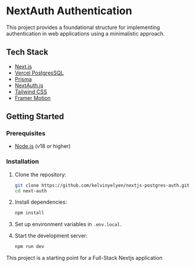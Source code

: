 # NextAuth Authentication 

This project provides a foundational structure for implementing authentication in web applications using a minimalistic approach.

## Tech Stack

- [Next.js](https://nextjs.org/)
- [Vercel PostgresSQL](https://vercel.com/)
- [Prisma](https://www.prisma.io/) 
- [NextAuth.js](https://next-auth.js.org/)
- [Tailwind CSS](https://tailwindcss.com/)
- [Framer Motion](https://www.framer.com/motion/)

## Getting Started

### Prerequisites

- [Node.js](https://nodejs.org/) (v18 or higher)

### Installation

1. Clone the repository:

   ```bash
   git clone https://github.com/kelvinyelyen/nextjs-postgres-auth.git
   cd next-auth
   ```

2. Install dependencies:

   ```bash
   npm install
   ```

3. Set up environment variables in `.env.local.`

4. Start the development server:

   ```bash
   npm run dev
   ```

This project is a starting point for a Full-Stack Nextjs application

